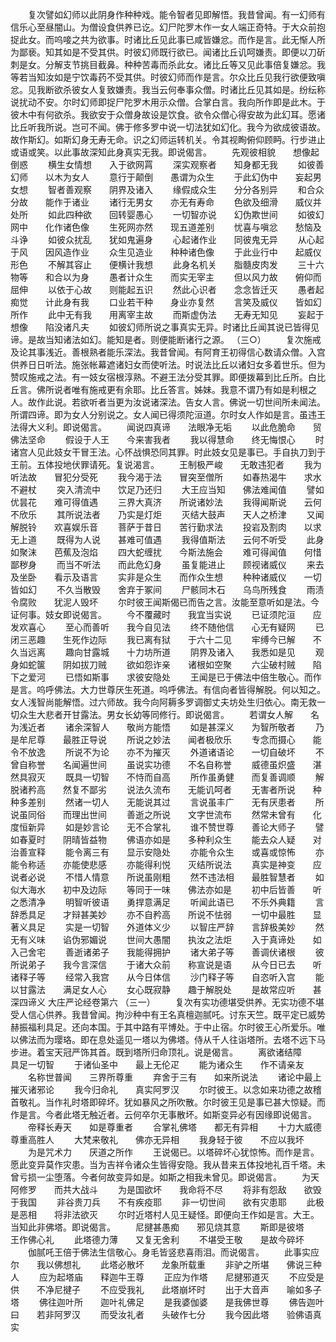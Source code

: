 <!-- { "loadSidebar": true } -->
　　复次譬如幻师以此阴身作种种戏。能令智者见即解悟。我昔曾闻。有一幻师有信乐心至昼闇山。为僧设食供养已讫。幻尸陀罗木作一女人端正奇特。于大众前抱捉此女。而呜唼之共为欲事。时诸比丘见此事已咸皆嫌忿。而作是言。此无惭人所为鄙亵。知其如是不受其供。时彼幻师既行欲已。闻诸比丘讥呵嫌责。即便以刀斫刺是女。分解支节挑目截鼻。种种苦毒而杀此女。诸比丘等又见此事倍复嫌忿。我等若当知汝如是宁饮毒药不受其供。时彼幻师而作是言。尔众比丘见我行欲便致嗔忿。见我断欲杀彼女人复致嫌责。我当云何奉事众僧。时诸比丘见其如是。纷纭称说扰动不安。尔时幻师即捉尸陀罗木用示众僧。合掌白言。我向所作即是此木。于彼木中有何欲杀。我欲安于众僧身故设是饮食。欲令众僧心得安故为此幻耳。愿诸比丘听我所说。岂可不闻。佛于修多罗中说一切法犹如幻化。我今为欲成彼语故。故作斯幻。如斯幻身无寿无命。识之幻师运转机关。令其视眴俯仰顾眄。行步进止或语或笑。以此事故深知此身真实无我。即说偈言。
　　先观彼相貌　　想像起倒惑
　　横生女情想　　入于欲网罥
　　深实观察者　　知身都无我
　　如彼善幻师　　以木为女人
　　意行于颠倒　　愚谓为众生
　　于此幻伪中　　妄起男女想
　　智者善观察　　阴界及诸入
　　缘假成众生　　分分各别异
　　和合众分故　　能作于诸业
　　诸行无男女　　亦无有寿命
　　色欲及细滑　　威仪并处所
　　如此四种欲　　回转婴愚心
　　一切智亦说　　幻伪欺世间
　　如彼幻网中　　化作诸色像
　　生死网亦然　　现五道差别
　　忧喜与嗔忿　　愁恼及斗诤
　　如彼众扰乱　　犹如鬼遍身
　　心起诸作业　　同彼鬼无异
　　从心起于风　　因风造作业
　　众生见造业　　种种诸色像
　　于此业行中　　起威仪形色
　　不解其容止　　便横计我想
　　此身名机关　　脂髓皮肉发
　　三十六物等　　和合以为身
　　愚者计众生　　而实无宰主
　　但以风力故　　俯仰而屈伸
　　以依于心故　　则能起五识
　　然此心识者　　念念皆迁灭
　　愚者起痴觉　　计此身有我
　　口业若干种　　身业亦复然
　　言笑及威仪　　皆如幻所作
　　此中无有我　　用离宰主故
　　而斯虚伪法　　无寿无知见
　　妄起于想像　　陷没诸凡夫
　　如彼幻师所说之事真实无异。时诸比丘闻其说已皆得见谛。是故当知诸法如幻。能知是者。则便能断诸行之源。
（三○）
　　复次施戒及论其事浅近。善根熟者能乐深法。我昔曾闻。有阿育王初得信心数请众僧。入宫供养日日听法。施张帐幕遮诸妇女而使听法。时说法比丘以诸妇女多着世乐。但为赞叹施戒之法。有一妓女宿根淳熟。不避王法分受其罪。即便拨幕到比丘所。白比丘言。佛所说者唯有施戒更有余耶。比丘答言。姊妹。我意不谓乃有如是利根之人。故作此说。若欲听者当更为汝说诸深法。告女人言。佛说一切世间所未闻法。所谓四谛。即为女人分别说之。女人闻已得须陀洹道。尔时女人作如是言。虽违王法得大义利。即说偈言。
　　闻说四真谛　　法眼净无垢
　　以此危脆命　　贸佛法坚命
　　假设于人王　　今来害我者
　　我以得慧命　　终无悔恨心
　　时诸宫人见此妓女干冒王法。心怀战惧恐同其罪。时此妓女见是事已。手自执刀到于王前。五体投地伏罪请死。复说渴言。
　　王制极严峻　　无敢违犯者
　　我为听法故　　冒犯分受死
　　我今渴于法　　冒突至僧所
　　如春热渴牛　　求水不避杖
　　突入清流中　　饮足乃还归
　　大王应当知　　佛法难闻值
　　譬如优昙花　　难可得值遇
　　三界大真济　　所说诸妙法
　　我得闻斯说　　云何不欣乐
　　其所说法者　　乃实是灯炬
　　灭结大鼓声　　天人之桥津
　　又闻解脱铃　　欢喜娱乐音
　　菩萨于昔日　　苦行勤求法
　　投岩及割肉　　以求无上道
　　既得为人说　　甚难可值遇
　　我得值斯法　　云何不听受
　　此身如聚沫　　芭蕉及泡焰
　　四大蛇缠扰　　今斯法施会
　　难可得闻值　　何惜鄙秽身
　　而当不听法　　而此危幻身
　　虽复能进止　　顾视诸威仪
　　来去及坐卧　　看示及语言
　　实非是众生　　而作众生想
　　种种诸威仪　　一切皆如幻
　　不久当散毁　　舍弃于冢间
　　尸骸同木石　　乌鸟所残食
　　雨渍令腐败　　犹泥人毁坏
　　尔时彼王闻斯偈已而告之言。汝能至意听如是法。今证何事。妓女即说偈言。
　　今不覆藏时　　我宜当实说
　　已证须陀洹　　应发欢喜心
　　至心而善听　　我今自见法
　　终不随他信　　心无有疑网
　　已闭三恶趣　　生死作边际
　　我已离有狱　　于六十二见
　　牢缚今已解　　不久当远离
　　趣向甘露城　　十力坊所道
　　阴界及诸入　　我悉如是见
　　观身如蛇箧　　阴如拔刀贼
　　欲如怨诈亲　　诸根如空聚
　　六尘破村贼　　陷下之爱河
　　已悟如斯事　　求彼安隐处
　　王闻是已于佛法中倍生敬心。而作是言。呜呼佛法。大力世尊厌生死道。呜呼佛法。有信向者皆得解脱。何以知之。女人浅智尚能解悟。过六师故。我今向阿耨多罗调御丈夫坊处生归依心。南无救一切众生大悲者开甘露法。男女长幼等同修行。即说偈言。
　　若谓女人解　　名为浅近者
　　诸余深智人　　敬尚方能悟
　　如是甚深义　　为智所敬者
　　乃是牟尼尊　　最胜正导说
　　所说之妙法　　闻者极欣乐
　　专念而摄心　　能令不放逸
　　所说不为论　　亦不为摧灭
　　外道诸语论　　一切自破坏
　　不曾自称誉　　名闻遍世间
　　虽说实功德　　不名自称誉
　　威德虽炽盛　　湛然具寂灭
　　既具一切智　　不恃而自高
　　所作虽勇健　　而复善调顺
　　解脱诸矜高　　然复不鄙劣
　　说法久流布　　无能讥呵者
　　无害者所说　　种种多差别
　　然诸一切人　　无能说其过
　　言说虽丰广　　无有厌患者
　　所说虽同俗　　而理出世间
　　善逝之所说　　文字世流布
　　然常未曾有　　化度恒新异
　　如是妙言论　　无不合掌礼
　　谁不赞世尊　　善论大师子
　　譬如春夏时　　阴晴皆益物
　　佛语亦如是　　多种利众生
　　能去众人疑　　对治善宣释
　　能令离三有　　显示安隐处
　　亦能令众生　　或喜或惊怖
　　亦能令称适　　亦能使悲感
　　亦能得利悦　　灭结所说法
　　真实是神变　　应说者必说
　　不惜人情意　　所说虽刚粗
　　然不违法相　　最胜智慧者
　　如似大海水　　初中及边际
　　等同于一味　　佛法亦如是
　　初中后皆善　　听之悉清净
　　明智听彼语　　勇捍意满足
　　听闻此语已　　不乐外典籍
　　言辞悉具足　　才辩甚美妙
　　亦不自矜高　　所说不怯弱
　　一切中最胜　　显著义具足
　　实是一切智　　外道体义少
　　以智庄严辞　　言辞极美妙
　　然无有义味　　谄伪邪媚说
　　世间大愚闇　　执汝之法炬
　　入于真谛处　　如入己舍宅
　　善逝诸弟子　　我能得拥护
　　诸大弟子等　　善调伏诸根
　　彼所说弟子　　我今言深信
　　于诸大众前　　称宣说是语
　　从今日已去　　听诸释子等
　　经常入我宫　　从今日体信
　　沙门释子等　　自恣听入宫
　　能以甘露法　　满足女人心
　　女心既寂静　　趣于解脱处
　　是故常应听　　甚深四谛义
大庄严论经卷第六
（三一）
　　复次有实功德堪受供养。无实功德不堪受人信心供养。我昔曾闻。拘沙种中有王名真檀迦腻吒。讨东天竺。既平定已威势赫振福利具足。还向本国。于其中路有平博处。于中止宿。尔时彼王心所爱乐。唯以佛法而为璎珞。即在息处遥见一塔以为佛塔。侍从千人往诣塔所。去塔不远下马步进。着宝天冠严饰其首。既到塔所归命顶礼。说是偈言。
　　离欲诸结障　　具足一切智
　　于诸仙圣中　　最上无伦疋
　　能为诸众生　　作不请亲友
　　名称世普闻　　三界所尊重
　　弃舍于三有　　如来所说法
　　诸论中最上　　摧灭诸邪论
　　我今归命礼　　真实阿罗汉
　　尔时彼王。以念如来功德之故稽首敬礼。当作礼时塔即碎坏。犹如暴风之所吹散。尔时彼王见是事已甚大惊疑。而作是言。今者此塔无触近者。云何卒尔无事散坏。如斯变异必有因缘即说偈言。
　　帝释长寿天　　如是尊重者
　　合掌礼佛塔　　都无有异相
　　十力大威德　　尊重高胜人
　　大梵来敬礼　　佛亦无异相
　　我身轻于彼　　不应以我坏
　　为是咒术力　　厌道之所作
　　王说偈已。以塔碎坏心犹惊怖。而作是言。愿此变异莫作灾患。当为吉祥令诸众生皆得安隐。我从昔来五体投地礼百千塔。未曾亏损一尘堕落。今者何故变异如是。如斯之相我未曾见。即说偈言。
　　为天阿修罗　　而共大战斗
　　为是国欲坏　　我命将不尽
　　将非有怨敌　　欲毁于我国
　　非谷贵刀兵　　不有疾疫耶
　　非一切世间　　欲有灾患耶
　　此极是恶相　　将非法欲灭
　　尔时近塔村人见王疑怪。即便向王作如是言。大王。当知此非佛塔。即说偈言。
　　尼揵甚愚痴　　邪见烧其意
　　斯即是彼塔　　王作佛心礼
　　此塔德力薄　　又复无舍利
　　不堪受王敬　　是故今碎坏
　　伽腻吒王倍于佛法生信敬心。身毛皆竖悲喜雨泪。而说偈言。
　　此事实应尔　　我以佛想礼
　　此塔必散坏　　龙象所载重
　　非驴之所堪　　佛说三种人
　　应为起塔庙　　释迦牛王尊
　　正应为作塔　　尼揵邪道灭
　　不应受是供　　不净尼揵子
　　不应受我礼　　此塔崩坏时
　　出于大音声　　喻如多子塔
　　佛往迦叶所　　迦叶礼佛足
　　是我婆伽婆　　是我佛世尊
　　佛告迦叶曰　　若非阿罗汉
　　而受汝礼者　　头破作七分
　　我今因此塔　　验佛语真实
